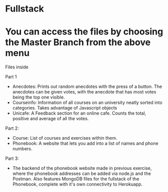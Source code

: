 # Fullstack
# You can access the files by choosing the Master Branch from the above menu

Files inside

Part 1
- Anecdotes: Prints out random anecdotes with the press of a button. The anecdotes can be given votes, with the anecdote that has most votes being the top one visible.
- Courseinfo: Information of all courses on an university neatly sorted into categories. Takes advantage of Javascript objects
- Unicafe: A Feedback section for an online cafe. Counts the total, positive and average of all the votes.

Part 2:
- Course: List of courses and exercises within them.
- Phonebook: A website that lets you add into a list of names and phone numbers.

Part 3:
- The backend of the phonebook website made in previous exercise, where the phonebook addresses can be added via node.js and the Postman. Also features MongoDB files for the fullstack of the Phonebook, complete with it's own connectivity to Herokuapp.
